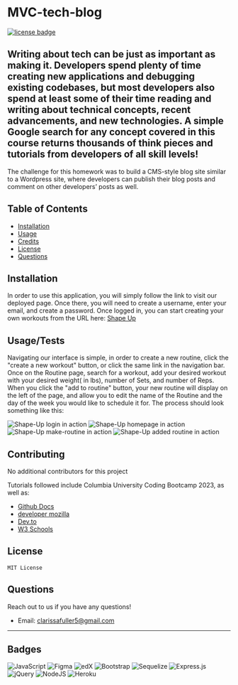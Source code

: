 # MVC-tech-blog

[![license badge](https://img.shields.io/badge/License-MIT-green)](LICENSE)

## Writing about tech can be just as important as making it. Developers spend plenty of time creating new applications and debugging existing codebases, but most developers also spend at least some of their time reading and writing about technical concepts, recent advancements, and new technologies. A simple Google search for any concept covered in this course returns thousands of think pieces and tutorials from developers of all skill levels!

The challenge for this homework was to build a CMS-style blog site similar to a Wordpress site, where developers can publish their blog posts and comment on other developers’ posts as well.

## Table of Contents

- [Installation](#installation)
- [Usage](#usage)
- [Credits](#credits)
- [License](#license)
- [Questions](#questions)

## Installation

In order to use this application, you will simply follow the link to visit our deployed page. Once there, you will need to create a username, enter your email, and create a password. Once logged in, you can start creating your own workouts from the URL here:
[Shape Up](https://shape-up-4300c0d6cf80.herokuapp.com/login)

## Usage/Tests

Navigating our interface is simple, in order to create a new routine, click the "create a new workout" button, or click the same link in the navigation bar.
Once on the Routine page, search for a workout, add your desired workout with your desired weight( in lbs), number of Sets, and number of Reps. When you click the "add to routine" button, your new routine will display on the left of the page, and allow you to edit the name of the Routine and the day of the week you would like to schedule it for.
The process should look something like this:

![Shape-Up login in action](/public/assets/images/screenshot.png)
![Shape-Up homepage in action](/public/assets/images/screenshot1.png)
![Shape-Up make-routine in action](/public/assets/images/screenshot2.png)
![Shape-Up added routine in action](/public/assets/images/screenshot3.png)

## Contributing

No additional contributors for this project 

Tutorials followed include Columbia University Coding Bootcamp 2023, as well as:

- [Github Docs](https://docs.github.com/en)
- [developer mozilla](https://developer.mozilla.org/en-US/)
- [Dev.to](https://dev.to/)
- [W3 Schools](https://www.w3schools.com/)


## License

    MIT License

## Questions

Reach out to us if you have any questions!

- Email: clarissafuller5@gmail.com

---

## Badges

![JavaScript](https://img.shields.io/badge/javascript-%23323330.svg?style=for-the-badge&logo=javascript&logoColor=%23F7DF1E)
![Figma](https://img.shields.io/badge/figma-%23F24E1E.svg?style=for-the-badge&logo=figma&logoColor=white) ![edX](https://img.shields.io/badge/edX-%2302262B.svg?style=for-the-badge&logo=edX&logoColor=white) ![Bootstrap](https://img.shields.io/badge/bootstrap-%238511FA.svg?style=for-the-badge&logo=bootstrap&logoColor=white)
![Sequelize](https://img.shields.io/badge/Sequelize-52B0E7?style=for-the-badge&logo=Sequelize&logoColor=white)
![Express.js](https://img.shields.io/badge/express.js-%23404d59.svg?style=for-the-badge&logo=express&logoColor=%2361DAFB) ![jQuery](https://img.shields.io/badge/jquery-%230769AD.svg?style=for-the-badge&logo=jquery&logoColor=white)
![NodeJS](https://img.shields.io/badge/node.js-6DA55F?style=for-the-badge&logo=node.js&logoColor=white) ![Heroku](https://img.shields.io/badge/heroku-%23430098.svg?style=for-the-badge&logo=heroku&logoColor=white)
